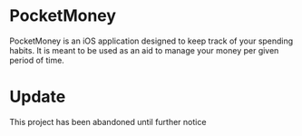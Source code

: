# PocketMoney

PocketMoney is an iOS application designed to keep track of your spending habits. It is meant to be used as an aid to manage your money per given period of time.

#  Update
 
This project has been abandoned until further notice

